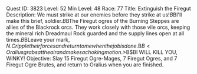 Quest ID: 3823
Level: 52
Min Level: 48
Race: 77
Title: Extinguish the Firegut
Description: We must strike at our enemies before they strike at us!$B$BI'll make this brief, soldier.$B$BThe Firegut ogres of the Burning Steppes are allies of the Blackrock orcs. They work closely with those vile orcs, keeping the mineral rich Dreadmaul Rock guarded and the supply lines open at all times.$B$BLeave your mark, $N. Cripple their forces and return to me when the job is done.$B$B<Oralius grabs at the air and makes a choking motion.>$B$BI WILL KILL YOU, WINKY!
Objective: Slay 15 Firegut Ogre-Mages, 7 Firegut Ogres, and 7 Firegut Ogre Brutes, and return to Oralius when you are finished.
